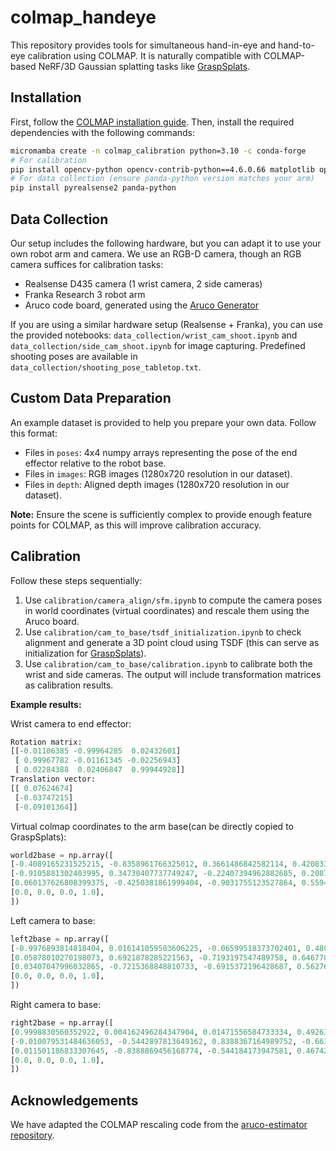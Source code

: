 # colmap_handeye
This repository provides tools for simultaneous hand-in-eye and hand-to-eye calibration using COLMAP. It is naturally compatible with COLMAP-based NeRF/3D Gaussian splatting tasks like [GraspSplats](https://github.com/jimazeyu/GraspSplats).

## Installation

First, follow the [COLMAP installation guide](https://colmap.github.io/). Then, install the required dependencies with the following commands:

```bash
micromamba create -n colmap_calibration python=3.10 -c conda-forge
# For calibration
pip install opencv-python opencv-contrib-python==4.6.0.66 matplotlib open3d colmap-wrapper numpy==1.24.4 pycolmap==0.4.0 ipykernel 
# For data collection (ensure panda-python version matches your arm)
pip install pyrealsense2 panda-python
```

## Data Collection

Our setup includes the following hardware, but you can adapt it to use your own robot arm and camera. We use an RGB-D camera, though an RGB camera suffices for calibration tasks:
- Realsense D435 camera (1 wrist camera, 2 side cameras)
- Franka Research 3 robot arm
- Aruco code board, generated using the [Aruco Generator](https://chev.me/arucogen/)

If you are using a similar hardware setup (Realsense + Franka), you can use the provided notebooks: `data_collection/wrist_cam_shoot.ipynb` and `data_collection/side_cam_shoot.ipynb` for image capturing. Predefined shooting poses are available in `data_collection/shooting_pose_tabletop.txt`.

## Custom Data Preparation

An example dataset is provided to help you prepare your own data. Follow this format:
- Files in `poses`: 4x4 numpy arrays representing the pose of the end effector relative to the robot base.
- Files in `images`: RGB images (1280x720 resolution in our dataset).
- Files in `depth`: Aligned depth images (1280x720 resolution in our dataset).

**Note:** Ensure the scene is sufficiently complex to provide enough feature points for COLMAP, as this will improve calibration accuracy.

## Calibration

Follow these steps sequentially:

1. Use `calibration/camera_align/sfm.ipynb` to compute the camera poses in world coordinates (virtual coordinates) and rescale them using the Aruco board.
2. Use `calibration/cam_to_base/tsdf_initialization.ipynb` to check alignment and generate a 3D point cloud using TSDF (this can serve as initialization for [GraspSplats](https://github.com/jimazeyu/GraspSplats)).
3. Use `calibration/cam_to_base/calibration.ipynb` to calibrate both the wrist and side cameras. The output will include transformation matrices as calibration results.

**Example results:**

Wrist camera to end effector:
```python
Rotation matrix: 
[[-0.01106385 -0.99964285  0.02432601]
 [ 0.99967782 -0.01161345 -0.02256943]
 [ 0.02284388  0.02406847  0.99944928]]
Translation vector: 
[[ 0.07624674]
 [-0.03747215]
 [-0.09101364]]
```

Virtual colmap coordinates to the arm base(can be directly copied to GraspSplats):
```python
world2base = np.array([
[-0.4089165231525215, -0.8358961766325012, 0.3661486842582114, 0.42083348316217706],
[-0.9105881302403995, 0.34730407737749247, -0.22407394962882685, 0.20879287837427596],
[0.060137626808399375, -0.4250381861999404, -0.9031755123527864, 0.5594013590398528],
[0.0, 0.0, 0.0, 1.0],
])
```

Left camera to base:

```python
left2base = np.array([
[-0.9976893814818404, 0.016141059503606225, -0.06599518373702401, 0.4802522351597585],
[0.05878010270198073, 0.6921878285221563, -0.7193197547489758, 0.6467787114729435],
[0.03407047996032865, -0.7215368848810733, -0.6915372196428687, 0.5627649333032588],
[0.0, 0.0, 0.0, 1.0],
])
```

Right camera to base:

```python
right2base = np.array([
[0.9998830560352922, 0.004162496284347904, 0.01471556584733334, 0.4926358949473875],
[-0.010079531484636053, -0.5442897813649162, 0.8388367164989752, -0.6617851283408656],
[0.011501186833307645, -0.8388869456168774, -0.544184173947581, 0.46742609681882763],
[0.0, 0.0, 0.0, 1.0],
])
```

## Acknowledgements

We have adapted the COLMAP rescaling code from the [aruco-estimator repository](https://github.com/meyerls/aruco-estimator).